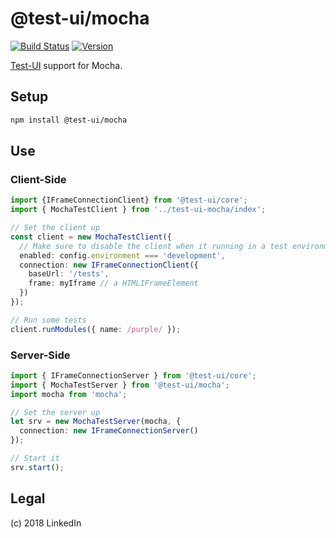 # @test-ui/mocha

[![Build Status](https://travis-ci.org/mike-north/test-ui-mocha.svg?branch=master)](https://travis-ci.org/mike-north/test-ui-mocha)
[![Version](https://img.shields.io/npm/v/@test-ui/mocha.svg)](https://www.npmjs.com/package/@test-ui/mocha)

[Test-UI](https://github.com/mike-north/test-ui-core) support for Mocha. 

## Setup

```sh
npm install @test-ui/mocha
```

## Use

### Client-Side
```ts
import {IFrameConnectionClient} from '@test-ui/core';
import { MochaTestClient } from '../test-ui-mocha/index';

// Set the client up
const client = new MochaTestClient({
  // Make sure to disable the client when it running in a test environment
  enabled: config.environment === 'development',
  connection: new IFrameConnectionClient({
    baseUrl: '/tests',
    frame: myIframe // a HTMLIFrameElement
  })
});

// Run some tests
client.runModules({ name: /purple/ });
```

### Server-Side
```ts
import { IFrameConnectionServer } from '@test-ui/core';
import { MochaTestServer } from '@test-ui/mocha';
import mocha from 'mocha';

// Set the server up
let srv = new MochaTestServer(mocha, {
  connection: new IFrameConnectionServer()
});

// Start it
srv.start();
```

## Legal
(c) 2018 LinkedIn